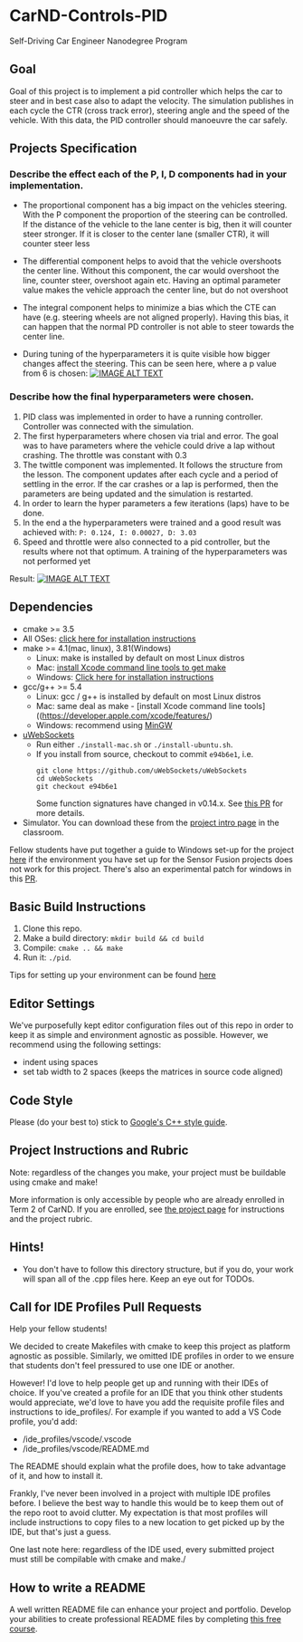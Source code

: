 # CarND-Controls-PID
Self-Driving Car Engineer Nanodegree Program

## Goal
Goal of this project is to implement a pid controller which helps the car to steer and in best case also to adapt the velocity.
The simulation publishes in each cycle the CTR (cross track error), steering angle and the speed of the vehicle.
With this data, the PID controller should manoeuvre the car safely.

## Projects Specification
### Describe the effect each of the P, I, D components had in your implementation.
* The proportional component has a big impact on the vehicles steering. With the P component the proportion of the steering can be controlled. If the distance of the vehicle to the lane center is big, then it will counter steer stronger. If it is closer to the center lane (smaller CTR), it will counter steer less

* The differential component helps to avoid that the vehicle overshoots the center line. Without this component, the car would overshoot the line, counter steer, overshoot again etc. Having an optimal parameter value makes the vehicle approach the center line, but do not overshoot

* The integral component helps to minimize a bias which the CTE can have (e.g. steering wheels are not aligned properly). Having this bias, it can happen that the normal PD controller is not able to steer towards the center line.

* During tuning of the hyperparameters it is quite visible how bigger changes affect the steering. This can be seen here, where a p value from 6 is chosen:
[![IMAGE ALT TEXT](http://img.youtube.com/vi/Nmo-DLA9YoA/0.jpg)](http://www.youtube.com/watch?v=Nmo-DLA9YoA"Driving "bad P")

### Describe how the final hyperparameters were chosen.

1. PID class was implemented in order to have a running controller. Controller was connected with the simulation.
2. The first hyperparameters where chosen via trial and error. The goal was to have parameters where the vehicle could drive a lap without crashing. The throttle was constant with 0.3
3. The twittle component was implemented. It follows the structure from the lesson. The component updates after each cycle and a period of settling in the error. If the car crashes or a lap is performed, then the parameters are being updated and the simulation is restarted.
4. In order to learn the hyper parameters a few iterations (laps) have to be done.
5. In the end a the hyperparameters were trained and a good result was achieved with: `P: 0.124, I: 0.00027, D: 3.03`
6. Speed and throttle were also connected to a pid controller, but the results where not that optimum. A training of the hyperparameters was not performed yet

Result:
[![IMAGE ALT TEXT](http://img.youtube.com/vi/9liJ9HQpgMY/0.jpg)](http://www.youtube.com/watch?v=9liJ9HQpgMY "Driving PID")

## Dependencies

* cmake >= 3.5
 * All OSes: [click here for installation instructions](https://cmake.org/install/)
* make >= 4.1(mac, linux), 3.81(Windows)
  * Linux: make is installed by default on most Linux distros
  * Mac: [install Xcode command line tools to get make](https://developer.apple.com/xcode/features/)
  * Windows: [Click here for installation instructions](http://gnuwin32.sourceforge.net/packages/make.htm)
* gcc/g++ >= 5.4
  * Linux: gcc / g++ is installed by default on most Linux distros
  * Mac: same deal as make - [install Xcode command line tools]((https://developer.apple.com/xcode/features/)
  * Windows: recommend using [MinGW](http://www.mingw.org/)
* [uWebSockets](https://github.com/uWebSockets/uWebSockets)
  * Run either `./install-mac.sh` or `./install-ubuntu.sh`.
  * If you install from source, checkout to commit `e94b6e1`, i.e.
    ```
    git clone https://github.com/uWebSockets/uWebSockets
    cd uWebSockets
    git checkout e94b6e1
    ```
    Some function signatures have changed in v0.14.x. See [this PR](https://github.com/udacity/CarND-MPC-Project/pull/3) for more details.
* Simulator. You can download these from the [project intro page](https://github.com/udacity/self-driving-car-sim/releases) in the classroom.

Fellow students have put together a guide to Windows set-up for the project [here](https://s3-us-west-1.amazonaws.com/udacity-selfdrivingcar/files/Kidnapped_Vehicle_Windows_Setup.pdf) if the environment you have set up for the Sensor Fusion projects does not work for this project. There's also an experimental patch for windows in this [PR](https://github.com/udacity/CarND-PID-Control-Project/pull/3).

## Basic Build Instructions

1. Clone this repo.
2. Make a build directory: `mkdir build && cd build`
3. Compile: `cmake .. && make`
4. Run it: `./pid`.

Tips for setting up your environment can be found [here](https://classroom.udacity.com/nanodegrees/nd013/parts/40f38239-66b6-46ec-ae68-03afd8a601c8/modules/0949fca6-b379-42af-a919-ee50aa304e6a/lessons/f758c44c-5e40-4e01-93b5-1a82aa4e044f/concepts/23d376c7-0195-4276-bdf0-e02f1f3c665d)

## Editor Settings

We've purposefully kept editor configuration files out of this repo in order to
keep it as simple and environment agnostic as possible. However, we recommend
using the following settings:

* indent using spaces
* set tab width to 2 spaces (keeps the matrices in source code aligned)

## Code Style

Please (do your best to) stick to [Google's C++ style guide](https://google.github.io/styleguide/cppguide.html).

## Project Instructions and Rubric

Note: regardless of the changes you make, your project must be buildable using
cmake and make!

More information is only accessible by people who are already enrolled in Term 2
of CarND. If you are enrolled, see [the project page](https://classroom.udacity.com/nanodegrees/nd013/parts/40f38239-66b6-46ec-ae68-03afd8a601c8/modules/f1820894-8322-4bb3-81aa-b26b3c6dcbaf/lessons/e8235395-22dd-4b87-88e0-d108c5e5bbf4/concepts/6a4d8d42-6a04-4aa6-b284-1697c0fd6562)
for instructions and the project rubric.

## Hints!

* You don't have to follow this directory structure, but if you do, your work
  will span all of the .cpp files here. Keep an eye out for TODOs.

## Call for IDE Profiles Pull Requests

Help your fellow students!

We decided to create Makefiles with cmake to keep this project as platform
agnostic as possible. Similarly, we omitted IDE profiles in order to we ensure
that students don't feel pressured to use one IDE or another.

However! I'd love to help people get up and running with their IDEs of choice.
If you've created a profile for an IDE that you think other students would
appreciate, we'd love to have you add the requisite profile files and
instructions to ide_profiles/. For example if you wanted to add a VS Code
profile, you'd add:

* /ide_profiles/vscode/.vscode
* /ide_profiles/vscode/README.md

The README should explain what the profile does, how to take advantage of it,
and how to install it.

Frankly, I've never been involved in a project with multiple IDE profiles
before. I believe the best way to handle this would be to keep them out of the
repo root to avoid clutter. My expectation is that most profiles will include
instructions to copy files to a new location to get picked up by the IDE, but
that's just a guess.

One last note here: regardless of the IDE used, every submitted project must
still be compilable with cmake and make./

## How to write a README
A well written README file can enhance your project and portfolio.  Develop your abilities to create professional README files by completing [this free course](https://www.udacity.com/course/writing-readmes--ud777).
